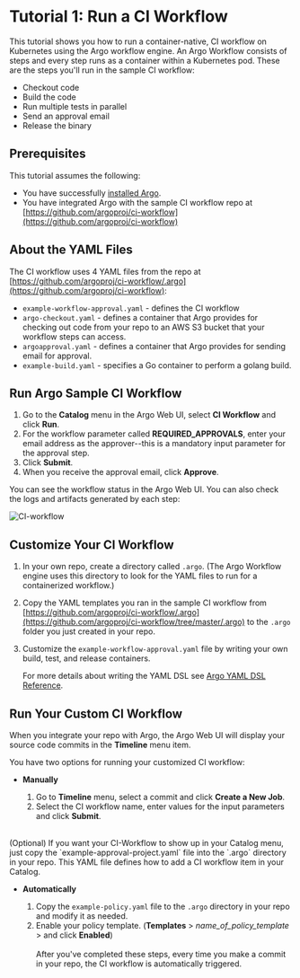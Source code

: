 # Tutorial 1: Run a CI Workflow

This tutorial shows you how to run a container-native, CI workflow on Kubernetes using the Argo workflow engine. An Argo Workflow consists of steps and every step runs as a container within a Kubernetes pod. These are the steps you'll run in the sample CI workflow:

* Checkout code
* Build the code
* Run multiple tests in parallel
* Send an approval email
* Release the binary

## Prerequisites
This tutorial assumes the following:

* You have successfully [installed Argo](https://argoproj.github.io/argo-site/get-started/installation).
* You have integrated Argo with the sample CI workflow repo at [https://github.com/argoproj/ci-workflow](https://github.com/argoproj/ci-workflow)

## About the YAML Files

The CI workflow uses 4 YAML files from the repo at  [https://github.com/argoproj/ci-workflow/.argo](https://github.com/argoproj/ci-workflow):

* `example-workflow-approval.yaml` - defines the CI workflow
* `argo-checkout.yaml` - defines a container that Argo provides for checking out code from your repo to an AWS S3 bucket that your workflow steps can access.
* `argoapproval.yaml` - defines a container that Argo provides for sending email for approval.
* `example-build.yaml` -  specifies a Go container to perform a golang build.

## Run Argo Sample CI Workflow

1. Go to the **Catalog** menu in the Argo Web UI, select **CI Workflow**  and click **Run**.
1. For the workflow parameter called **REQUIRED_APPROVALS**, enter your email address as the approver--this is a mandatory input parameter for the approval step.
1. Click **Submit**.
1. When you receive the approval email, click **Approve**.

You can see the workflow status in the Argo Web UI. You can also check the logs and artifacts generated by each step:

![CI-workflow](../..//images/ciworkflow.png)

## Customize Your CI Workflow

1. In your own repo, create a directory called `.argo`. (The Argo Workflow engine uses this directory to look for the YAML files to run for a containerized workflow.)
1. Copy the YAML templates you ran in the sample CI workflow from [https://github.com/argoproj/ci-workflow/.argo](https://github.com/argoproj/ci-workflow/tree/master/.argo) to the `.argo` folder you just created in your repo.
1. Customize the `example-workflow-approval.yaml` file by writing your own build, test, and release containers.

	For more details about writing the YAML DSL see [Argo YAML DSL Reference](./../yaml/dsl_reference_intro.md).

## Run Your Custom CI Workflow

When you integrate your repo with Argo, the Argo Web UI will display your source code commits in the **Timeline** menu item.


 You have two options for running your customized CI workflow:

 * **Manually**

	1. Go to **Timeline** menu, select a commit and click **Create a New Job**.
	1. Select the CI workflow name, enter values for the input parameters and click **Submit**.  
<br/>
   (Optional) If you want your CI-Workflow to show up in your Catalog menu, just copy the `example-approval-project.yaml` file into the `.argo` directory in your repo. This YAML file defines how to add a CI workflow item in your Catalog.


* **Automatically**

	1. Copy the `example-policy.yaml` file to the `.argo` directory in your repo and modify it as needed.
	1. Enable your policy template. (**Templates** > *name_of_policy_template* > and click **Enabled**)  
   <br/> After you've completed these steps, every time you make a commit in your repo, the CI workflow is automatically triggered.
